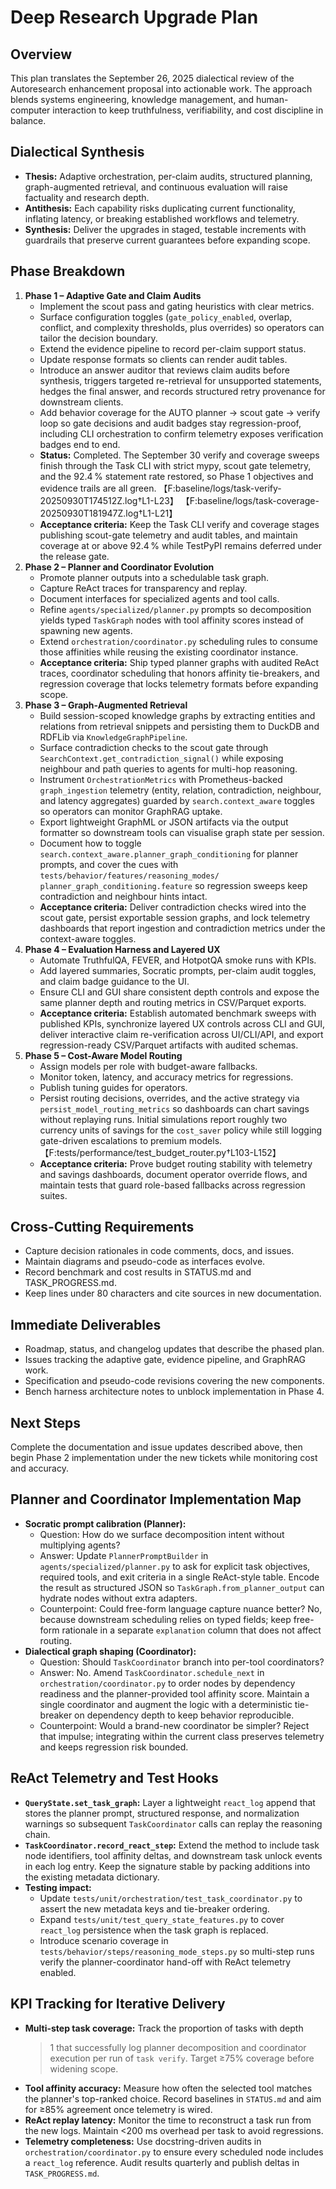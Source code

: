 # Deep Research Upgrade Plan

## Overview

This plan translates the September 26, 2025 dialectical review of the
Autoresearch enhancement proposal into actionable work. The approach blends
systems engineering, knowledge management, and human-computer interaction to
keep truthfulness, verifiability, and cost discipline in balance.

## Dialectical Synthesis

- **Thesis:** Adaptive orchestration, per-claim audits, structured planning,
  graph-augmented retrieval, and continuous evaluation will raise factuality
  and research depth.
- **Antithesis:** Each capability risks duplicating current functionality,
  inflating latency, or breaking established workflows and telemetry.
- **Synthesis:** Deliver the upgrades in staged, testable increments with
  guardrails that preserve current guarantees before expanding scope.

## Phase Breakdown

1. **Phase 1 – Adaptive Gate and Claim Audits**
   - Implement the scout pass and gating heuristics with clear metrics.
   - Surface configuration toggles (`gate_policy_enabled`, overlap,
     conflict, and complexity thresholds, plus overrides) so operators can
     tailor the decision boundary.
   - Extend the evidence pipeline to record per-claim support status.
   - Update response formats so clients can render audit tables.
   - Introduce an answer auditor that reviews claim audits before synthesis,
     triggers targeted re-retrieval for unsupported statements, hedges the
     final answer, and records structured retry provenance for downstream
     clients.
   - Add behavior coverage for the AUTO planner → scout gate → verify loop so
     gate decisions and audit badges stay regression-proof, including CLI
     orchestration to confirm telemetry exposes verification badges end to end.
   - **Status:** Completed. The September 30 verify and coverage sweeps finish
     through the Task CLI with strict mypy, scout gate telemetry, and the 92.4 %
     statement rate restored, so Phase 1 objectives and evidence trails are all
     green.
     【F:baseline/logs/task-verify-20250930T174512Z.log†L1-L23】
     【F:baseline/logs/task-coverage-20250930T181947Z.log†L1-L21】
   - **Acceptance criteria:** Keep the Task CLI verify and coverage stages
     publishing scout-gate telemetry and audit tables, and maintain coverage at
     or above 92.4 % while TestPyPI remains deferred under the release gate.
2. **Phase 2 – Planner and Coordinator Evolution**
   - Promote planner outputs into a schedulable task graph.
   - Capture ReAct traces for transparency and replay.
   - Document interfaces for specialized agents and tool calls.
   - Refine `agents/specialized/planner.py` prompts so decomposition yields
     typed `TaskGraph` nodes with tool affinity scores instead of spawning
     new agents.
   - Extend `orchestration/coordinator.py` scheduling rules to consume
     those affinities while reusing the existing coordinator instance.
   - **Acceptance criteria:** Ship typed planner graphs with audited ReAct
     traces, coordinator scheduling that honors affinity tie-breakers, and
     regression coverage that locks telemetry formats before expanding scope.
3. **Phase 3 – Graph-Augmented Retrieval**
   - Build session-scoped knowledge graphs by extracting entities and
     relations from retrieval snippets and persisting them to DuckDB and
     RDFLib via `KnowledgeGraphPipeline`.
   - Surface contradiction checks to the scout gate through
     `SearchContext.get_contradiction_signal()` while exposing neighbour
     and path queries to agents for multi-hop reasoning.
   - Instrument `OrchestrationMetrics` with Prometheus-backed
     `graph_ingestion` telemetry (entity, relation, contradiction, neighbour,
     and latency aggregates) guarded by `search.context_aware` toggles so
     operators can monitor GraphRAG uptake.
   - Export lightweight GraphML or JSON artifacts via the output formatter
     so downstream tools can visualise graph state per session.
   - Document how to toggle
     `search.context_aware.planner_graph_conditioning` for planner prompts,
     and cover the cues with
     `tests/behavior/features/reasoning_modes/`
     `planner_graph_conditioning.feature` so regression sweeps keep
     contradiction and neighbour hints intact.
   - **Acceptance criteria:** Deliver contradiction checks wired into the scout
     gate, persist exportable session graphs, and lock telemetry dashboards that
     report ingestion and contradiction metrics under the context-aware toggles.
4. **Phase 4 – Evaluation Harness and Layered UX**
   - Automate TruthfulQA, FEVER, and HotpotQA smoke runs with KPIs.
   - Add layered summaries, Socratic prompts, per-claim audit toggles, and
     claim badge guidance to the UI.
   - Ensure CLI and GUI share consistent depth controls and expose the same
     planner depth and routing metrics in CSV/Parquet exports.
   - **Acceptance criteria:** Establish automated benchmark sweeps with
     published KPIs, synchronize layered UX controls across CLI and GUI,
     deliver interactive claim re-verification across UI/CLI/API, and export
     regression-ready CSV/Parquet artifacts with audited schemas.
5. **Phase 5 – Cost-Aware Model Routing**
   - Assign models per role with budget-aware fallbacks.
   - Monitor token, latency, and accuracy metrics for regressions.
   - Publish tuning guides for operators.
   - Persist routing decisions, overrides, and the active strategy via
     `persist_model_routing_metrics` so dashboards can chart savings without
     replaying runs. Initial simulations report roughly two currency units of
     savings for the `cost_saver` policy while still logging gate-driven
     escalations to premium models.
     【F:tests/performance/test_budget_router.py†L103-L152】
   - **Acceptance criteria:** Prove budget routing stability with telemetry and
     savings dashboards, document operator override flows, and maintain tests
     that guard role-based fallbacks across regression suites.

## Cross-Cutting Requirements

- Capture decision rationales in code comments, docs, and issues.
- Maintain diagrams and pseudo-code as interfaces evolve.
- Record benchmark and cost results in STATUS.md and TASK_PROGRESS.md.
- Keep lines under 80 characters and cite sources in new documentation.

## Immediate Deliverables

- Roadmap, status, and changelog updates that describe the phased plan.
- Issues tracking the adaptive gate, evidence pipeline, and GraphRAG work.
- Specification and pseudo-code revisions covering the new components.
- Bench harness architecture notes to unblock implementation in Phase 4.

## Next Steps

Complete the documentation and issue updates described above, then begin
Phase 2 implementation under the new tickets while monitoring cost and
accuracy.

## Planner and Coordinator Implementation Map

- **Socratic prompt calibration (Planner):**
  - Question: How do we surface decomposition intent without multiplying
    agents?
  - Answer: Update `PlannerPromptBuilder` in
    `agents/specialized/planner.py` to ask for explicit task objectives,
    required tools, and exit criteria in a single ReAct-style table.
    Encode the result as structured JSON so
    `TaskGraph.from_planner_output` can hydrate nodes without extra
    adapters.
  - Counterpoint: Could free-form language capture nuance better? No,
    because downstream scheduling relies on typed fields; keep free-form
    rationale in a separate `explanation` column that does not affect
    routing.
- **Dialectical graph shaping (Coordinator):**
  - Question: Should `TaskCoordinator` branch into per-tool
    coordinators?
  - Answer: No. Amend `TaskCoordinator.schedule_next` in
    `orchestration/coordinator.py` to order nodes by dependency readiness
    and the planner-provided tool affinity score. Maintain a single
    coordinator and augment the logic with a deterministic tie-breaker on
    dependency depth to keep behavior reproducible.
  - Counterpoint: Would a brand-new coordinator be simpler? Reject that
    impulse; integrating within the current class preserves telemetry and
    keeps regression risk bounded.

## ReAct Telemetry and Test Hooks

- **`QueryState.set_task_graph`:** Layer a lightweight `react_log` append
  that stores the planner prompt, structured response, and normalization
  warnings so subsequent `TaskCoordinator` calls can replay the reasoning
  chain.
- **`TaskCoordinator.record_react_step`:** Extend the method to include
  task node identifiers, tool affinity deltas, and downstream task unlock
  events in each log entry. Keep the signature stable by packing additions
  into the existing metadata dictionary.
- **Testing impact:**
  - Update `tests/unit/orchestration/test_task_coordinator.py` to assert
    the new metadata keys and tie-breaker ordering.
  - Expand `tests/unit/test_query_state_features.py` to cover
    `react_log` persistence when the task graph is replaced.
  - Introduce scenario coverage in
    `tests/behavior/steps/reasoning_mode_steps.py` so multi-step runs
    verify the planner-coordinator hand-off with ReAct telemetry enabled.

## KPI Tracking for Iterative Delivery

- **Multi-step task coverage:** Track the proportion of tasks with depth
  >1 that successfully log planner decomposition and coordinator execution
  per run of `task verify`. Target ≥75% coverage before widening scope.
- **Tool affinity accuracy:** Measure how often the selected tool matches
  the planner's top-ranked choice. Record baselines in `STATUS.md` and aim
  for ≥85% agreement once telemetry is wired.
- **ReAct replay latency:** Monitor the time to reconstruct a task run
  from the new logs. Maintain <200 ms overhead per task to avoid
  regressions.
- **Telemetry completeness:** Use docstring-driven audits in
  `orchestration/coordinator.py` to ensure every scheduled node includes a
  `react_log` reference. Audit results quarterly and publish deltas in
  `TASK_PROGRESS.md`.
